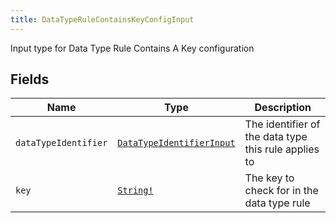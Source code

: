 ```yaml
---
title: DataTypeRuleContainsKeyConfigInput
---
```


Input type for Data Type Rule Contains A Key configuration

## Fields

| Name | Type | Description |
|------|------|-------------|
| `dataTypeIdentifier` | [`DataTypeIdentifierInput`](../input_object/datatypeidentifierinput.md) | The identifier of the data type this rule applies to |
| `key` | [`String!`](../scalar/string.md) | The key to check for in the data type rule |
